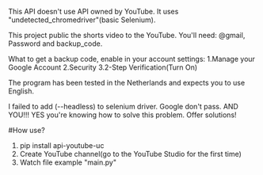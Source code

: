This API doesn't use API owned by YouTube. It uses "undetected_chromedriver"(basic Selenium).

This project public the shorts video to the YouTube.
You'll need: @gmail, Password and backup_code.

What to get a backup code, enable in your account settings:
1.Manage your Google Account
2.Security
3.2-Step Verification(Turn On)

The program has been tested in the Netherlands and expects you to use English.

I failed to add (--headless) to selenium driver.
Google don't pass. AND YOU!!! YES you're knowing how to solve this problem.
Offer solutions!

#How use? 
1. pip install api-youtube-uc
2. Create YouTube channel(go to the YouTube Studio for the first time)
3. Watch file example "main.py"
